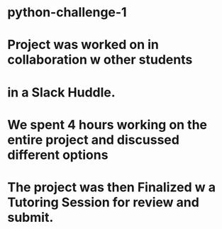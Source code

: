 # python-challenge-1

# Project was worked on in collaboration w other students
# in a Slack Huddle. 
# We spent 4 hours working on the entire project and discussed different options

# The project was then Finalized w a Tutoring Session for review and submit.